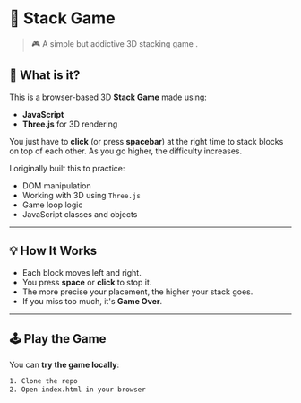 # 🧱 Stack Game

> 🎮 A simple but addictive 3D stacking game .

## 📖 What is it?

This is a browser-based 3D **Stack Game** made using:
- **JavaScript**
- **Three.js** for 3D rendering

You just have to **click** (or press **spacebar**) at the right time to stack blocks on top of each other. As you go higher, the difficulty increases.

I originally built this to practice:
- DOM manipulation
- Working with 3D using `Three.js`
- Game loop logic
- JavaScript classes and objects
---

## 💡 How It Works

- Each block moves left and right.
- You press **space** or **click** to stop it.
- The more precise your placement, the higher your stack goes.
- If you miss too much, it's **Game Over**.

---

## 🕹️ Play the Game

You can **try the game locally**:

```bash
1. Clone the repo
2. Open index.html in your browser
